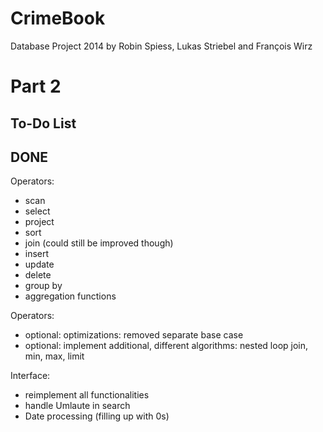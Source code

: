 CrimeBook
=========

Database Project 2014
by Robin Spiess, Lukas Striebel and François Wirz


Part 2
===========

To-Do List
-----------



DONE
-----------

Operators:
- scan
- select
- project
- sort
- join (could still be improved though)
- insert
- update
- delete
- group by
- aggregation functions

Operators:
- optional: optimizations: removed separate base case
- optional: implement additional, different algorithms: nested loop join, min, max, limit

Interface:
- reimplement all functionalities
- handle Umlaute in search
- Date processing (filling up with 0s)

